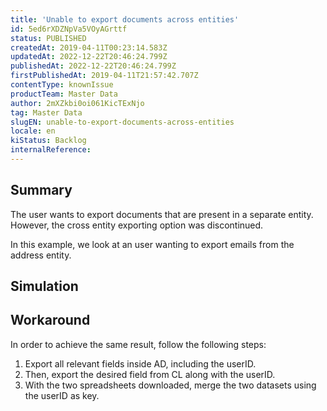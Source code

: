 ```yaml
---
title: 'Unable to export documents across entities'
id: 5ed6rXDZNpVa5VOyAGrttf
status: PUBLISHED
createdAt: 2019-04-11T00:23:14.583Z
updatedAt: 2022-12-22T20:46:24.799Z
publishedAt: 2022-12-22T20:46:24.799Z
firstPublishedAt: 2019-04-11T21:57:42.707Z
contentType: knownIssue
productTeam: Master Data
author: 2mXZkbi0oi061KicTExNjo
tag: Master Data
slugEN: unable-to-export-documents-across-entities
locale: en
kiStatus: Backlog
internalReference: 
---
```


## Summary

The user wants to export documents that are present in a separate entity. However, the cross entity exporting option was discontinued. 

In this example, we look at an user wanting to export emails from the address entity.


## Simulation



## Workaround

In order to achieve the same result, follow the following steps:

1. Export all relevant fields inside AD, including the userID.
2. Then, export the desired field from CL along with the userID.
3. With the two spreadsheets downloaded, merge the two datasets using the userID as key.

